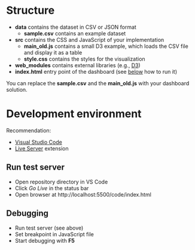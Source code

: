 # Structure

* **data** contains the dataset in CSV or JSON format
  * **sample.csv** contains an example dataset
* **src** contains the CSS and JavaScript of your implementation
  * **main_old.js** contains a small D3 example, which loads the CSV file and display it as a table
  * **style.css** contains the styles for the visualization
* **web_modules** contains external libraries (e.g., [D3](https://d3js.org))
* **index.html** entry point of the dashboard (see [below](#development-environment) how to run it)

You can replace the **sample.csv** and the **main_old.js** with your dashboard solution.

# Development environment

Recommendation:

* [Visual Studio Code](https://code.visualstudio.com/)
* [Live Server](https://marketplace.visualstudio.com/items?itemName=ritwickdey.LiveServer) extension

## Run test server

* Open repository directory in VS Code
* Click *Go Live* in the status bar
* Open browser at http://localhost:5500/code/index.html

## Debugging

* Run test server (see above)
* Set breakpoint in JavaScript file
* Start debugging with **F5**
